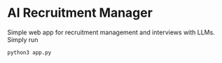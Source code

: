 # AI Recruitment Manager
Simple web app for recruitment management and interviews with LLMs. Simply run
```
python3 app.py
```
